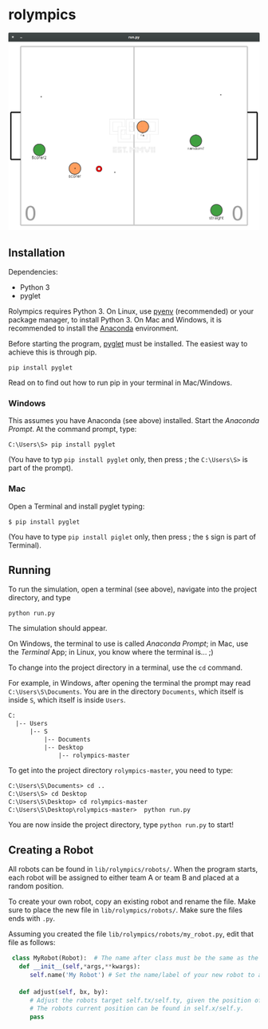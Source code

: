 # rolympics

![](resources/screenshot_01.png)

## Installation

Dependencies:
  * Python 3
  * pyglet

Rolympics requires Python 3. On Linux, use [pyenv](https://github.com/pyenv/pyenv) (recommended) or your package manager, to install Python 3. On Mac and Windows, it is recommended to install the [Anaconda](https://www.anaconda.com/download/) environment.

Before starting the program, [pyglet](https://pyglet.readthedocs.io/en/pyglet-1.3-maintenance/) must be installed. The easiest way to achieve this is through pip.

    pip install pyglet

Read on to find out how to run pip in your terminal in Mac/Windows.

### Windows

This assumes you have Anaconda (see above) installed. Start the *Anaconda Prompt*. At the command prompt, type:

    C:\Users\S> pip install pyglet

(You have to typ `pip install pyglet` only, then press <Enter>; the `C:\Users\S>` is part of the prompt).

### Mac

Open a Terminal and install pyglet typing:

    $ pip install pyglet
    
(You have to type `pip install piglet` only, then press <Enter>; the `$` sign is part of Terminal).
   
## Running

To run the simulation, open a terminal (see above), navigate into the project directory, and type

    python run.py
    
The simulation should appear.

On Windows, the terminal to use is called *Anaconda Prompt*; in Mac, use the *Terminal* App; in Linux, you know where the terminal is... ;)

To change into the project directory in a terminal, use the `cd` command.

For example, in Windows, after opening the terminal the prompt may read `C:\Users\S\Documents`. You are in the directory `Documents`, which itself is inside `S`, which itself is inside `Users`.

    C:
      |-- Users
          |-- S
              |-- Documents
              |-- Desktop
                  |-- rolympics-master
                 
To get into the project directory `rolympics-master`, you need to type:

    C:\Users\S\Documents> cd ..
    C:\Users\S> cd Desktop
    C:\Users\S\Desktop> cd rolympics-master
    C:\Users\S\Desktop\rolympics-master>  python run.py
    
You are now inside the project directory, type `python run.py` to start!

## Creating a Robot

All robots can be found in `lib/rolympics/robots/`. When the program starts, each robot will be assigned to either team A or team B and placed at a random position.

To create your own robot, copy an existing robot and rename the file. Make sure to place the new file in `lib/rolympics/robots/`. Make sure the files ends with `.py`.

Assuming you created the file `lib/rolympics/robots/my_robot.py`, edit that file as follows:

```python
 class MyRobot(Robot):  # The name after class must be the same as the file name, in camel-case.
   def __init__(self,*args,**kwargs):
      self.name('My Robot') # Set the name/label of your new robot to a name you choose!
      
   def adjust(self, bx, by):
      # Adjust the robots target self.tx/self.ty, given the position of the ball bx/by.
      # The robots current position can be found in self.x/self.y.
      pass
 ```
